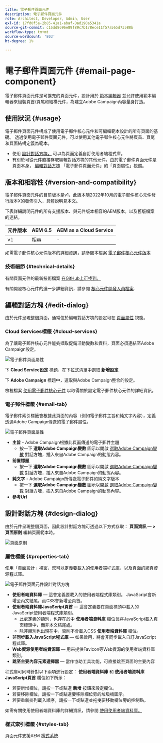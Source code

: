 ```yaml
---
title: 電子郵件頁面元件
description: 電子郵件頁面元件
role: Architect, Developer, Admin, User
exl-id: 17fd0f5e-2b85-41a1-abaf-8ad190a5341a
source-git-commit: c16dd8696e89f89c7b178ece11f57a565d73588b
workflow-type: tm+mt
source-wordcount: '803'
ht-degree: 1%

---
```



# 電子郵件頁面元件 {#email-page-component}

電子郵件頁面元件是可擴充的頁面元件，設計用於 [範本編輯器](https://experienceleague.adobe.com/docs/experience-manager-cloud-service/sites/authoring/features/templates.html) 並允許使用範本編輯器來組裝頁首/頁尾和結構元件，為建立Adobe Campaign內容量身打造。

## 使用狀況 {#usage}

電子郵件頁面元件構成了使用電子郵件核心元件和可編輯範本設計的所有頁面的基礎。 透過使用電子郵件頁面元件，可以使用其他電子郵件核心元件將頁首、頁尾和頁面結構定義為範本。

* 使用 [設計對話方塊，](#design-dialog) 可以為頁面定義自訂使用者端程式庫。
* 有別於可從元件直接存取編輯對話方塊的其他元件，由於電子郵件頁面元件是頁面本身， [編輯對話方塊](#edit-dialog) 「電子郵件頁面元件」的「頁面屬性」視窗。

## 版本和相容性 {#version-and-compatibility}

電子郵件頁面元件的目前版本是v1，此版本隨2022年10月的電子郵件核心元件發行版本X的發佈引入，具體說明見本文。

下表詳細說明元件的所有支援版本、與元件版本相容的AEM版本，以及舊版檔案的連結。

| 元件版本 | AEM 6.5 | AEM as a Cloud Service  |
|---|---|---|
| v1 | 相容 | - |

如需電子郵件核心元件版本的詳細資訊，請參閱本檔案 [電子郵件核心元件版本](/help/email/versions.md)

### 技術細節 {#technical-details}

有關頁面元件的最新技術檔案 [在GitHub上可找到。](https://adobe.com/go/aem_cmp_tech_email_page_v1)

有關開發核心元件的進一步詳細資訊，請參閱 [核心元件開發人員檔案](/help/developing/overview.md).

## 編輯對話方塊 {#edit-dialog}

由於元件呈現整個頁面，通常位於編輯對話方塊的設定可在 [頁面屬性](https://experienceleague.adobe.com/docs/experience-manager-cloud-service/sites/authoring/fundamentals/page-properties.html) 視窗。

### Cloud Services標籤 {#cloud-services}

為了讓電子郵件核心元件能夠擷取促銷活動變數和資料，頁面必須連結至Adobe Campaign設定。

![電子郵件頁面屬性](/help/email/assets/email-page-properties.png)

下 **Cloud Service設定** 標題，在下拉式清單中選取 **新增設定**.

下 **Adobe Campaign** 標題中，選取與Adobe Campaign整合的設定。

檢視檔案 [使用電子郵件核心元件](/help/email/using.md) 以取得關於設定電子郵件核心元件的詳細資訊。

### 電子郵件標籤 {#email-tab}

電子郵件索引標籤會根據此頁面的內容（例如電子郵件主旨和純文字內容），定義透過Adobe Campaign傳送的電子郵件屬性。

![電子郵件頁面屬性](/help/email/assets/email-page-properties-email.png)

* **主旨** - Adobe Campaign根據此頁面傳送的電子郵件主題
   * 按一下 **選取Adobe Campaign變數** 圖示以開啟 [選取Adobe Campaign變數](/help/email/campaign-variables.md) 對話方塊，插入來自Adobe Campaign的動態內容。
* **前置標題**
   * 按一下 **選取Adobe Campaign變數** 圖示以開啟 [選取Adobe Campaign變數](/help/email/campaign-variables.md) 對話方塊，插入來自Adobe Campaign的動態內容。
* **純文字** - Adobe Campaign所傳送電子郵件的純文字版本
   * 按一下 **選取Adobe Campaign變數** 圖示以開啟 [選取Adobe Campaign變數](/help/email/campaign-variables.md) 對話方塊，插入來自Adobe Campaign的動態內容。
* **參考Url**

## 設計對話方塊 {#design-dialog}

由於元件呈現整個頁面，因此設計對話方塊可透過以下方式存取： **頁面資訊 — >頁面原則** 編輯頁面範本時。

![頁面原則](/help/assets/page-policy.png)

### 屬性標籤 {#properties-tab}

使用「頁面設計」視窗，您可以定義要載入的使用者端程式庫，以及頁面的網頁資源程式庫。

![電子郵件頁面元件設計對話方塊](/help/email/assets/email-page-design.png)

* **使用者端資料庫**  — 這會定義要載入的使用者端程式庫類別。 JavaScript會新增至內文結尾，而CSS會新增至頁首。
* **使用者端資料庫JavaScript頁首**  — 這會定義要在頁面標頭中載入的JavaScript使用者端程式庫類別。
   * 此處定義的類別，也存在於中 **使用者端資料庫** 欄位會將JavaScript載入頁面標頭中，而非本文結尾處。
   * 除非類別也出現在中，否則不會載入CSS **使用者端資料庫** 欄位。
* **非同步載入JavaScript程式庫**  — 如果啟用，將會非同步載入自訂JavaScript程式庫。
* **Web資源使用者端資源庫**  — 用來提供Favicon等Web資源的使用者端資料庫類別。
* **跳至主要內容元素選擇器**  — 當作協助工具功能，可直接跳至頁面的主要內容

程式庫可同時針對以下兩項進行設定： **使用者端資料庫** 和 **使用者端資料庫JavaScript頁首** 欄位如下所示：

* 若要新增欄位，請按一下或點選 **新增** 按鈕來設定欄位。
* 若要移除欄位，請按一下或點選要移除欄位旁的垃圾桶圖示。
* 若要重新排列載入順序，請按一下或點選並拖曳要移動欄位旁的控制點。

如需有關使用使用者端資料庫的詳細資訊，請參閱 [使用使用者端資料庫。](https://helpx.adobe.com/experience-manager/6-5/sites/developing/using/clientlibs.html)

### 樣式索引標籤 {#styles-tab}

頁面元件支援AEM [樣式系統](/help/get-started/authoring.md#component-styling).
